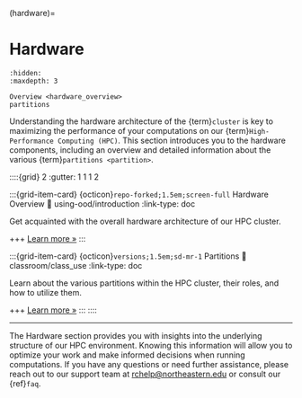 (hardware)=
# Hardware

```{toctree}
:hidden:
:maxdepth: 3

Overview <hardware_overview>
partitions
```
Understanding the hardware architecture of the {term}`cluster` is key to maximizing the performance of your computations on our {term}`High-Performance Computing (HPC)`. This section introduces you to the hardware components, including an overview and detailed information about the various {term}`partitions <partition>`.

<!-- ::::{grid} 2

:::{grid-item-card} {ref}`hardware-overview`
:::
:::{grid-item-card} {ref}`partition-names`
:::
:::: -->

::::{grid} 2
:gutter: 1 1 1 2

:::{grid-item-card} {octicon}`repo-forked;1.5em;screen-full` Hardware Overview
:link: using-ood/introduction
:link-type: doc

Get acquainted with the overall hardware architecture of our HPC cluster.

+++
[Learn more »](hardware/hardware_overview)
:::

:::{grid-item-card} {octicon}`versions;1.5em;sd-mr-1` Partitions
:link: classroom/class_use
:link-type: doc

Learn about the various partitions within the HPC cluster, their roles, and how to utilize them.

+++
[Learn more »](hardware/partitions)
:::
::::

---
The Hardware section provides you with insights into the underlying structure of our HPC environment. Knowing this information will allow you to optimize your work and make informed decisions when running computations. If you have any questions or need further assistance, please reach out to our support team at <rchelp@northeastern.edu> or consult our {ref}`faq`.

